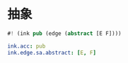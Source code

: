 # 抽象

```rs
#! (ink pub (edge (abstract [E F])))
```

```yaml
ink.acc: pub
ink.edge.sa.abstract: [E, F]
```